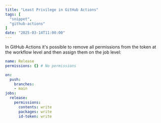 ```yaml
---
title: "Least Privilege in GitHub Actions"
tags: [
  "snippet",
  "github-actions"
]
date: "2025-03-14T11:00:00"
---
```

In GitHub Actions it's possible to remove all permissions from the token at the workflow level and then assign them on the job level:

```yaml
name: Release
permissions: {} # No permissions

on: 
  push: 
    branches: 
    - main 
jobs:
  release:
    permissions: 
      contents: write
      packages: write
      id-token: write
```
